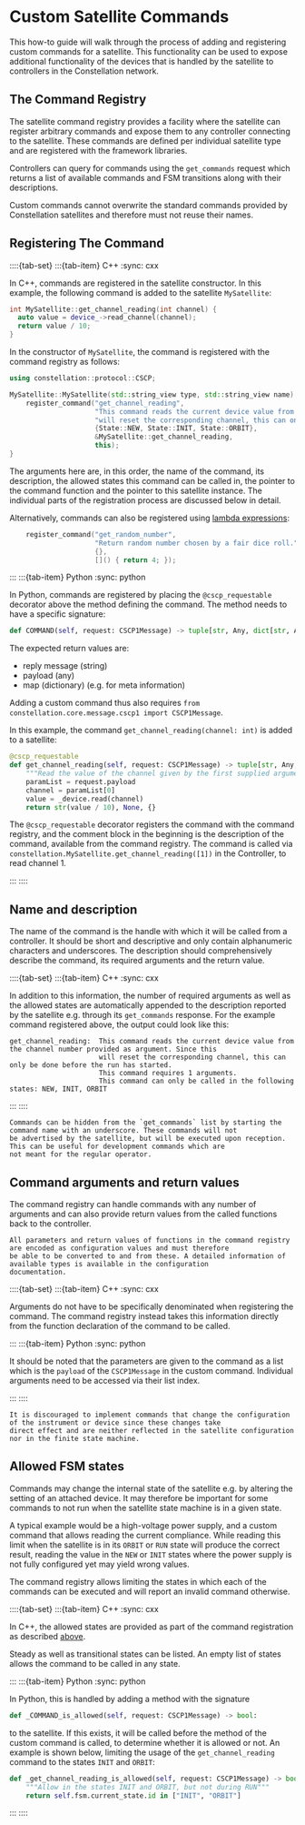 # Custom Satellite Commands

This how-to guide will walk through the process of adding and registering custom commands for a satellite.
This functionality can be used to expose additional functionality of the devices that is handled by the satellite to
controllers in the Constellation network.

## The Command Registry

The satellite command registry provides a facility where the satellite can register arbitrary commands and expose them
to any controller connecting to the satellite. These commands are defined per individual satellite type and are registered
with the framework libraries.

Controllers can query for commands using the `get_commands` request which returns a list of available commands and FSM
transitions along with their descriptions.

Custom commands cannot overwrite the standard commands provided by Constellation satellites and therefore must not reuse
their names.

## Registering The Command

::::{tab-set}
:::{tab-item} C++
:sync: cxx

In C++, commands are registered in the satellite constructor.
In this example, the following command is added to the satellite `MySatellite`:

```cpp
int MySatellite::get_channel_reading(int channel) {
  auto value = device_->read_channel(channel);
  return value / 10;
}
```

In the constructor of `MySatellite`, the command is registered with the command registry as follows:

```cpp
using constellation::protocol::CSCP;

MySatellite::MySatellite(std::string_view type, std::string_view name) : Satellite(type, name) {
    register_command("get_channel_reading",
                     "This command reads the current device value from the channel number provided as argument. Since this"
                     "will reset the corresponding channel, this can only be done before the run has started.",
                     {State::NEW, State::INIT, State::ORBIT},
                     &MySatellite::get_channel_reading,
                     this);
}
```

The arguments here are, in this order, the name of the command, its description, the allowed states this command can be
called in, the pointer to the command function and the pointer to this satellite instance. The individual parts of the
registration process are discussed below in detail.

Alternatively, commands can also be registered using
[lambda expressions](https://en.cppreference.com/w/cpp/language/lambda.html):

```c++
    register_command("get_random_number",
                     "Return random number chosen by a fair dice roll.", // See https://xkcd.com/221/
                     {},                                                 // Allow commands in all states
                     []() { return 4; });                                // Lambda expression
```

:::
:::{tab-item} Python
:sync: python

In Python, commands are registered by placing the `@cscp_requestable` decorator above the method defining the command.
The method needs to have a specific signature:

```python
def COMMAND(self, request: CSCP1Message) -> tuple[str, Any, dict[str, Any]]:
```

The expected return values are:

- reply message (string)
- payload (any)
- map (dictionary) (e.g. for meta information)

Adding a custom command thus also requires `from constellation.core.message.cscp1 import CSCP1Message`.

In this example, the command `get_channel_reading(channel: int)` is added to a satellite:

```python
@cscp_requestable
def get_channel_reading(self, request: CSCP1Message) -> tuple[str, Any, dict[str, Any]]:
    """Read the value of the channel given by the first supplied argument."""
    paramList = request.payload
    channel = paramList[0]
    value = _device.read(channel)
    return str(value / 10), None, {}
```

The `@cscp_requestable` decorator registers the command with the command registry, and the comment block in the beginning is
the description of the command, available from the command registry. The command is called via
`constellation.MySatellite.get_channel_reading([1])` in the Controller, to read channel 1.

:::
::::

## Name and description

The name of the command is the handle with which it will be called from a controller. It should be short and descriptive and
only contain alphanumeric characters and underscores. The description should comprehensively describe the command, its
required arguments and the return value.

::::{tab-set}
:::{tab-item} C++
:sync: cxx

In addition to this information, the number of required arguments as well as the allowed states are automatically appended
to the description reported by the satellite e.g. through its `get_commands` response. For the example command registered
above, the output could look like this:

```text
get_channel_reading:  This command reads the current device value from the channel number provided as argument. Since this
                      will reset the corresponding channel, this can only be done before the run has started.
                      This command requires 1 arguments.
                      This command can only be called in the following states: NEW, INIT, ORBIT
```

:::
::::

```{tip}
Commands can be hidden from the `get_commands` list by starting the command name with an underscore. These commands will not
be advertised by the satellite, but will be executed upon reception. This can be useful for development commands which are
not meant for the regular operator.
```


## Command arguments and return values

The command registry can handle commands with any number of arguments and can also provide return values from the called
functions back to the controller.

```{note}
All parameters and return values of functions in the command registry are encoded as configuration values and must therefore
be able to be converted to and from these. A detailed information of available types is available in the configuration
documentation.
```

::::{tab-set}
:::{tab-item} C++
:sync: cxx

Arguments do not have to be specifically denominated when registering the command. The
command registry instead takes this information directly from the function declaration of the command to be called.

:::
:::{tab-item} Python
:sync: python

It should be noted that the parameters are given to the command as a list which is the `payload` of the `CSCP1Message` in the
custom command. Individual arguments need to be accessed via their list index.

:::
::::

```{caution}
It is discouraged to implement commands that change the configuration of the instrument or device since these changes take
direct effect and are neither reflected in the satellite configuration nor in the finite state machine.
```

## Allowed FSM states

Commands may change the internal state of the satellite e.g. by altering the setting of an attached device. It may therefore
be important for some commands to not run when the satellite state machine is in a given state.

A typical example would be a high-voltage power supply, and a custom command that allows reading the current compliance.
While reading this limit when the satellite is in its `ORBIT` or `RUN` state will produce the correct result, reading the
value in the `NEW` or `INIT` states where the power supply is not fully configured yet may yield wrong values.

The command registry allows limiting the states in which each of the commands can be executed and will report an invalid
command otherwise.

::::{tab-set}
:::{tab-item} C++
:sync: cxx

In C++, the allowed states are provided as part of the command registration as described [above](#registering-the-command).

Steady as well as transitional states can be listed. An empty list of states allows the command to be called in any state.

:::
:::{tab-item} Python
:sync: python

In Python, this is handled by adding a method with the signature

```python
def _COMMAND_is_allowed(self, request: CSCP1Message) -> bool:
```

to the satellite. If this exists, it will be called before the method of the custom command is called, to determine whether
it is allowed or not. An example is shown below, limiting the usage of the `get_channel_reading` command to the states
`INIT` and `ORBIT`:

```python
def _get_channel_reading_is_allowed(self, request: CSCP1Message) -> bool:
    """Allow in the states INIT and ORBIT, but not during RUN"""
    return self.fsm.current_state.id in ["INIT", "ORBIT"]
```

:::
::::
